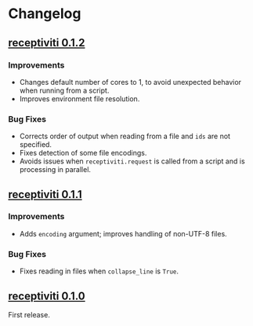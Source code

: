 # Changelog

## [receptiviti 0.1.2](https://pypi.org/project/receptiviti/0.1.2)

### Improvements

- Changes default number of cores to 1, to avoid unexpected behavior when running from a script.
- Improves environment file resolution.

### Bug Fixes

- Corrects order of output when reading from a file and `ids` are not specified.
- Fixes detection of some file encodings.
- Avoids issues when `receptiviti.request` is called from a script and is processing in parallel.

## [receptiviti 0.1.1](https://pypi.org/project/receptiviti/0.1.1)

### Improvements

- Adds `encoding` argument; improves handling of non-UTF-8 files.

### Bug Fixes

- Fixes reading in files when `collapse_line` is `True`.

## [receptiviti 0.1.0](https://pypi.org/project/receptiviti/0.1.0)

First release.
